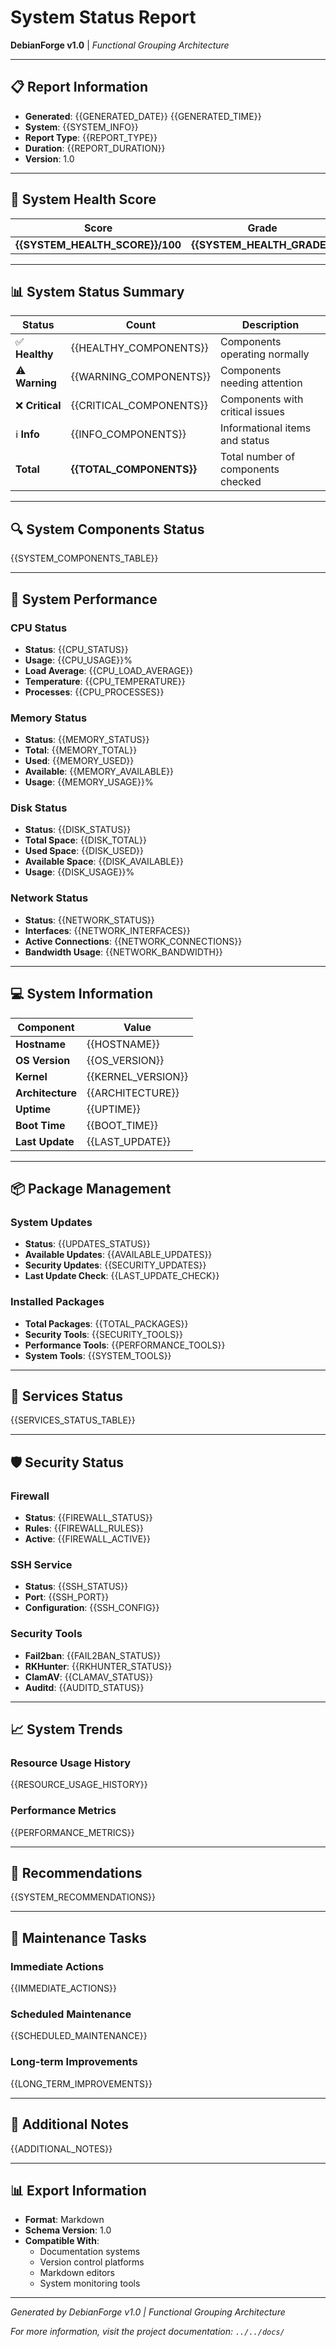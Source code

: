 # System Status Report

**DebianForge v1.0** | *Functional Grouping Architecture*

---

## 📋 Report Information

- **Generated**: {{GENERATED_DATE}} {{GENERATED_TIME}}
- **System**: {{SYSTEM_INFO}}
- **Report Type**: {{REPORT_TYPE}}
- **Duration**: {{REPORT_DURATION}}
- **Version**: 1.0

---

## 🎯 System Health Score

| Score | Grade | Interpretation |
|-------|-------|----------------|
| **{{SYSTEM_HEALTH_SCORE}}/100** | **{{SYSTEM_HEALTH_GRADE}}** | {{SCORE_INTERPRETATION}} |

---

## 📊 System Status Summary

| Status | Count | Description |
|--------|-------|-------------|
| ✅ **Healthy** | {{HEALTHY_COMPONENTS}} | Components operating normally |
| ⚠️ **Warning** | {{WARNING_COMPONENTS}} | Components needing attention |
| ❌ **Critical** | {{CRITICAL_COMPONENTS}} | Components with critical issues |
| ℹ️ **Info** | {{INFO_COMPONENTS}} | Informational items and status |
| **Total** | **{{TOTAL_COMPONENTS}}** | Total number of components checked |

---

## 🔍 System Components Status

{{SYSTEM_COMPONENTS_TABLE}}

---

## 🚀 System Performance

### CPU Status
- **Status**: {{CPU_STATUS}}
- **Usage**: {{CPU_USAGE}}%
- **Load Average**: {{CPU_LOAD_AVERAGE}}
- **Temperature**: {{CPU_TEMPERATURE}}
- **Processes**: {{CPU_PROCESSES}}

### Memory Status
- **Status**: {{MEMORY_STATUS}}
- **Total**: {{MEMORY_TOTAL}}
- **Used**: {{MEMORY_USED}}
- **Available**: {{MEMORY_AVAILABLE}}
- **Usage**: {{MEMORY_USAGE}}%

### Disk Status
- **Status**: {{DISK_STATUS}}
- **Total Space**: {{DISK_TOTAL}}
- **Used Space**: {{DISK_USED}}
- **Available Space**: {{DISK_AVAILABLE}}
- **Usage**: {{DISK_USAGE}}%

### Network Status
- **Status**: {{NETWORK_STATUS}}
- **Interfaces**: {{NETWORK_INTERFACES}}
- **Active Connections**: {{NETWORK_CONNECTIONS}}
- **Bandwidth Usage**: {{NETWORK_BANDWIDTH}}

---

## 💻 System Information

| Component | Value |
|-----------|-------|
| **Hostname** | {{HOSTNAME}} |
| **OS Version** | {{OS_VERSION}} |
| **Kernel** | {{KERNEL_VERSION}} |
| **Architecture** | {{ARCHITECTURE}} |
| **Uptime** | {{UPTIME}} |
| **Boot Time** | {{BOOT_TIME}} |
| **Last Update** | {{LAST_UPDATE}} |

---

## 📦 Package Management

### System Updates
- **Status**: {{UPDATES_STATUS}}
- **Available Updates**: {{AVAILABLE_UPDATES}}
- **Security Updates**: {{SECURITY_UPDATES}}
- **Last Update Check**: {{LAST_UPDATE_CHECK}}

### Installed Packages
- **Total Packages**: {{TOTAL_PACKAGES}}
- **Security Tools**: {{SECURITY_TOOLS}}
- **Performance Tools**: {{PERFORMANCE_TOOLS}}
- **System Tools**: {{SYSTEM_TOOLS}}

---

## 🔧 Services Status

{{SERVICES_STATUS_TABLE}}

---

## 🛡️ Security Status

### Firewall
- **Status**: {{FIREWALL_STATUS}}
- **Rules**: {{FIREWALL_RULES}}
- **Active**: {{FIREWALL_ACTIVE}}

### SSH Service
- **Status**: {{SSH_STATUS}}
- **Port**: {{SSH_PORT}}
- **Configuration**: {{SSH_CONFIG}}

### Security Tools
- **Fail2ban**: {{FAIL2BAN_STATUS}}
- **RKHunter**: {{RKHUNTER_STATUS}}
- **ClamAV**: {{CLAMAV_STATUS}}
- **Auditd**: {{AUDITD_STATUS}}

---

## 📈 System Trends

### Resource Usage History
{{RESOURCE_USAGE_HISTORY}}

### Performance Metrics
{{PERFORMANCE_METRICS}}

---

## 🎯 Recommendations

{{SYSTEM_RECOMMENDATIONS}}

---

## 🔧 Maintenance Tasks

### Immediate Actions
{{IMMEDIATE_ACTIONS}}

### Scheduled Maintenance
{{SCHEDULED_MAINTENANCE}}

### Long-term Improvements
{{LONG_TERM_IMPROVEMENTS}}

---

## 📝 Additional Notes

{{ADDITIONAL_NOTES}}

---

## 📊 Export Information

- **Format**: Markdown
- **Schema Version**: 1.0
- **Compatible With**: 
  - Documentation systems
  - Version control platforms
  - Markdown editors
  - System monitoring tools

---

*Generated by DebianForge v1.0 | Functional Grouping Architecture*

*For more information, visit the project documentation: `../../docs/`*
